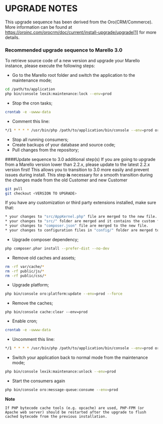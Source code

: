 UPGRADE NOTES
=======================

This upgrade sequence has been derived from the Oro(CRM/Commerce). More information can be found at https://oroinc.com/orocrm/doc/current/install-upgrade/upgrade[1]
for more details.

### Recommended upgrade sequence to Marello 3.0
To retrieve source code of a new version and upgrade your Marello instance, please execute the following steps:

  * Go to the Marello root folder and switch the application to the maintenance mode;

```bash
cd /path/to/application
php bin/console lexik:maintenance:lock --env=prod
```

  * Stop the cron tasks;
```bash
crontab -e -uwww-data
```
  * Comment this line:
```bash
*/1 * * * * /usr/bin/php /path/to/application/bin/console --env=prod oro:cron >> /dev/null
```

  * Stop all running consumers;
  * Create backups of your database and source code;
  * Pull changes from the repository;
  
####Update sequence to 3.0 additional step(s)
If you are going to upgrade from a Marello version lower than 2.2.x, please update to the latest 2.2.x version first!
This allows you to transition to 3.0 more easily and prevent issues during install. This step **is** necessary for a smooth transition during the changes made from the old Customer and new Customer
    
```bash
git pull
git checkout <VERSION TO UPGRADE>
```

If you have any customization or third party extensions installed, make sure that:
```bash
* your changes to "src/AppKernel.php" file are merged to the new file.
* your changes to "src/" folder are merged and it contains the custom files.
* your changes to "composer.json" file are merged to the new file.
* your changes to configuration files in "config/" folder are merged to the new files.
```

  * Upgrade composer dependency;
```bash
php composer.phar install --prefer-dist --no-dev
```

  * Remove old caches and assets;
```bash
rm -rf var/cache/*
rm -rf public/js/*
rm -rf public/css/*
```

  * Upgrade platform;
```bash
php bin/console oro:platform:update --env=prod --force
```

  * Remove the caches;
```
php bin/console cache:clear --env=prod
```

  * Enable cron;
```bash
crontab -e -uwww-data
```  
  * Uncomment this line:
```bash
*/1 * * * * /usr/bin/php /path/to/application/bin/console --env=prod oro:cron >> /dev/null
```

  * Switch your application back to normal mode from the maintenance mode;
```bash
php bin/console lexik:maintenance:unlock --env=prod
```

  * Start the consumers again
```bash
php bin/console oro:message-queue:consume --env=prod
```

**Note**
```
If PHP bytecode cache tools (e.g. opcache) are used, PHP-FPM (or Apache web server) should be restarted after the upgrade to flush cached bytecode from the previous installation.
```

[1]: https://oroinc.com/orocrm/doc/current/install-upgrade/upgrade